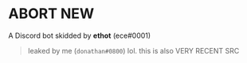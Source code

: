 # ABORT NEW
A Discord bot skidded by **ethot** (ece#0001)
> leaked by me (`donathan#0800`) lol. this is also VERY RECENT SRC
